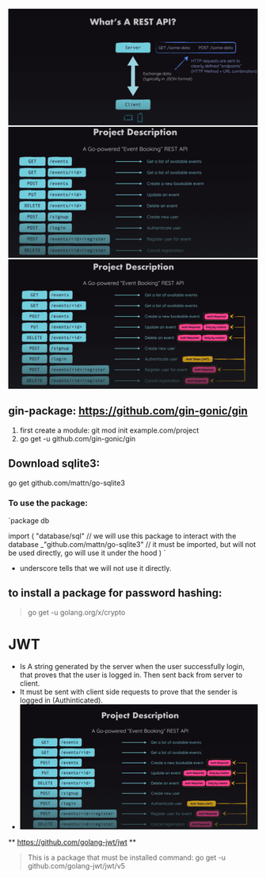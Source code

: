 ![alt text](image.png)
![alt text](image-1.png)
![alt text](image-2.png)

## gin-package: https://github.com/gin-gonic/gin
1. first create a module: git mod init example.com/project
2. go get -u github.com/gin-gonic/gin


## Download sqlite3:
go get github.com/mattn/go-sqlite3

### To use the package:
`package db

import (
	"database/sql" // we will use this package to interact with the database
	_"github.com/mattn/go-sqlite3" // it must be imported, but will not be used directly, go will use it under the hood
)
`
* underscore tells that we will not use it directly.

## to install a package for password hashing:
> go get -u golang.org/x/crypto

# JWT
* Is A string generated by the server when the user successfully login, that proves that the user is logged in. Then sent back from server to client.
* It must be sent with client side requests to prove that the sender is logged in (Authinticated).
* ![alt text](image-3.png)

** https://github.com/golang-jwt/jwt **
> This is a package that must be installed
> command: go get -u github.com/golang-jwt/jwt/v5